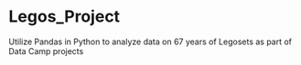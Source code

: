 # Legos_Project
Utilize Pandas in Python to analyze data on 67 years of Legosets as part of Data Camp projects
